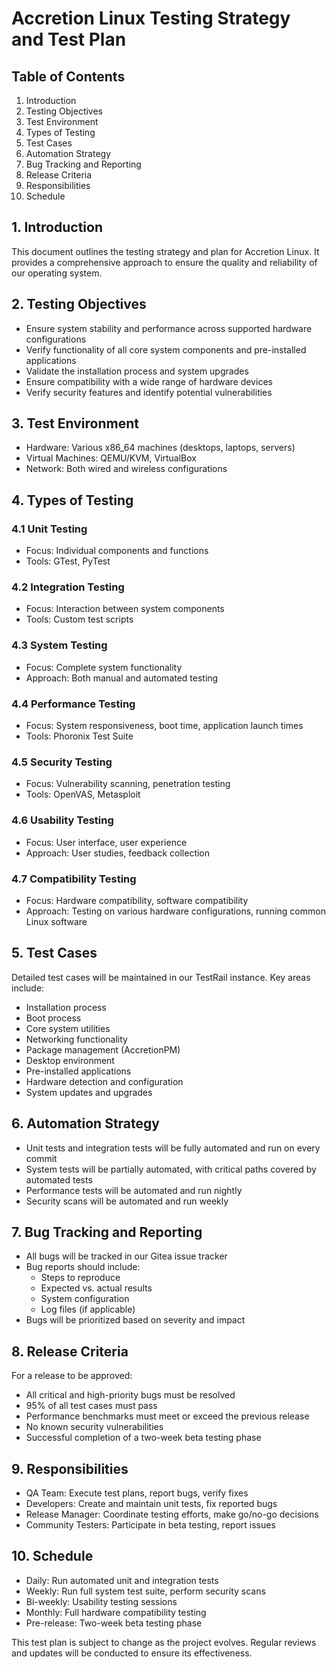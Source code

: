 # Accretion Linux Testing Strategy and Test Plan

## Table of Contents

1. Introduction
2. Testing Objectives
3. Test Environment
4. Types of Testing
5. Test Cases
6. Automation Strategy
7. Bug Tracking and Reporting
8. Release Criteria
9. Responsibilities
10. Schedule

## 1. Introduction

This document outlines the testing strategy and plan for Accretion Linux. It provides a comprehensive approach to ensure the quality and reliability of our operating system.

## 2. Testing Objectives

- Ensure system stability and performance across supported hardware configurations
- Verify functionality of all core system components and pre-installed applications
- Validate the installation process and system upgrades
- Ensure compatibility with a wide range of hardware devices
- Verify security features and identify potential vulnerabilities

## 3. Test Environment

- Hardware: Various x86_64 machines (desktops, laptops, servers)
- Virtual Machines: QEMU/KVM, VirtualBox
- Network: Both wired and wireless configurations

## 4. Types of Testing

### 4.1 Unit Testing
- Focus: Individual components and functions
- Tools: GTest, PyTest

### 4.2 Integration Testing
- Focus: Interaction between system components
- Tools: Custom test scripts

### 4.3 System Testing
- Focus: Complete system functionality
- Approach: Both manual and automated testing

### 4.4 Performance Testing
- Focus: System responsiveness, boot time, application launch times
- Tools: Phoronix Test Suite

### 4.5 Security Testing
- Focus: Vulnerability scanning, penetration testing
- Tools: OpenVAS, Metasploit

### 4.6 Usability Testing
- Focus: User interface, user experience
- Approach: User studies, feedback collection

### 4.7 Compatibility Testing
- Focus: Hardware compatibility, software compatibility
- Approach: Testing on various hardware configurations, running common Linux software

## 5. Test Cases

Detailed test cases will be maintained in our TestRail instance. Key areas include:

- Installation process
- Boot process
- Core system utilities
- Networking functionality
- Package management (AccretionPM)
- Desktop environment
- Pre-installed applications
- Hardware detection and configuration
- System updates and upgrades

## 6. Automation Strategy

- Unit tests and integration tests will be fully automated and run on every commit
- System tests will be partially automated, with critical paths covered by automated tests
- Performance tests will be automated and run nightly
- Security scans will be automated and run weekly

## 7. Bug Tracking and Reporting

- All bugs will be tracked in our Gitea issue tracker
- Bug reports should include:
  - Steps to reproduce
  - Expected vs. actual results
  - System configuration
  - Log files (if applicable)
- Bugs will be prioritized based on severity and impact

## 8. Release Criteria

For a release to be approved:

- All critical and high-priority bugs must be resolved
- 95% of all test cases must pass
- Performance benchmarks must meet or exceed the previous release
- No known security vulnerabilities
- Successful completion of a two-week beta testing phase

## 9. Responsibilities

- QA Team: Execute test plans, report bugs, verify fixes
- Developers: Create and maintain unit tests, fix reported bugs
- Release Manager: Coordinate testing efforts, make go/no-go decisions
- Community Testers: Participate in beta testing, report issues

## 10. Schedule

- Daily: Run automated unit and integration tests
- Weekly: Run full system test suite, perform security scans
- Bi-weekly: Usability testing sessions
- Monthly: Full hardware compatibility testing
- Pre-release: Two-week beta testing phase

This test plan is subject to change as the project evolves. Regular reviews and updates will be conducted to ensure its effectiveness.

